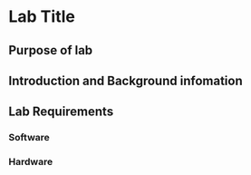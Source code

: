 # Lab Title
## Purpose of lab
## Introduction and Background infomation
## Lab Requirements
### Software
### Hardware

